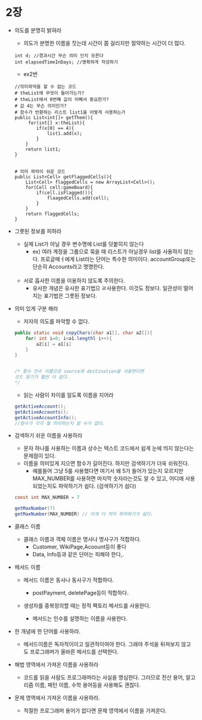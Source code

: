 # 2장

- 의도를 분명히 밝혀라
    - 의도가 분명한 이름을 짓는데 시간이 쫌 걸리지만 절약하는 시간이 더 많다.
    ```
    int d; //경과시간 무슨 의미 인지 모른다
    int elapsedTimeInDays; //명확하게 작성하기
    ```

    - ex2번
    ```
    //의미파악을 할 수 없는 코드
    # theList에 무엇이 들어가는가?
    # theList에서 0번쨰 값이 어째서 중요한가?
    # 값 4는 무슨 의미인가?
    # 함수가 반환하는 리스트 list1을 어떻게 사용하는가
    public List<int[]> getThem(){
         for(int[] x:theList){
            if(x[0] == 4){
                list1.add(x);
            }
        }
        return list1;
    }

    
    # 의미 파악이 쉬운 코드
    public List<Cell> getFlaggedCells(){
        List<Cell> flaggedCells = new ArrayList<Cell>();
        for(Cell cell:gameBoard){
            if(cell.isFlagged()){
                flaagedCells.add(cell);
            }
        }
        return flaggedCells;
    }
    ```


- 그릇된 정보를 피하라
    - 실제 List가 아닐 경우 변수명에 List를 덧붙히지 않는다
        - ex) 여러 계정을 그룹으로 묶을 때 리스트가 아닐경우 list를 사용하지 않는다. 프로글매ㅓ에게 List라는 단어는 특수한 의미이다. 
        accountGroup또는 단순히 Accounts라고 명명한다.

    <br>

    - 서로 흡사한 이름을 이용하지 않도록 주의한다.  
        - 유사한 개념은 유사한 표기법으 ㄹ사용한다. 이것도 정보다. 일관성이 떨어지는 표기법은 그릇된 정보다.


- 의미 있게 구분 해라
    - 저자의 의도를 파악할 수 없다.
    ```Java
    public static void copyChars(char a1[], char a2[]){
        for( int i=0; i<a1.lengthl i++){
            a2[i] = a1[i]
        }
    }


    /* 함수 인수 이름으로 source와 destination을 사용한다면
    코드 읽기가 훨씬 더 쉽다.
    */
    ```

    - 읽는 사람이 차이를 알도록 이름을 지어라
    ```java
    getActiveAccount();
    getActiveAccounts();
    getActiveAccountInfo();
    //함수가 각각 뭘 의미하는지 알 수가 없다.
    ```

- 검색하기 쉬운 이름을 사용하라
    - 문자 하나를 사용하는 이름과 상수는 텍스트 코드에서 쉽게 눈에 띄지 않는다는 문제점이 있다.
    - 이름을 의미있게 지으면 함수가 길어진다. 하지만 검색하기가 더욱 쉬워진다.
        - 예를들어 그냥 5를 사용했다면 여기서 왜 5가 들어가 있는지 모르지만
        MAX_NUMBER를 사용하면 마지막 숫자라는것도 알 수 있고, 
        어디에 사용되었는지도 파악하기가 쉽다. (검색하기가 쉽다)

    ```java
    const int MAX_NUMBER = 7

    getMaxNumber(7)
    getMaxNumber(MAX_NUMBER) // 이게 더 의미 파악하기가 쉽다.
    ```

- 클래스 이름
    - 클래스 이름과 객체 이름은 명사나 명사구가 적합하다.
        - Customer, WikiPage,Acoount등이 좋다
        - Data, Info등과 같은 단어는 피해야 한다,.

- 메서드 이름
    - 메서드 이름은 동사나 동사구가 적합하다. 
        - postPayment, deletePage등이 적합하다.

    - 생성자를 중복정의할 때는 정적 팩토리 메서드를 사용한다.
        - 메서드는 인수를 설명하는 이름을 사용한다.

- 한 개념에 한 단어를 사용하라.
    - 메서드이름은 독자적이이고 일관적이여야 한다. 그래야 주석을 뒤져보지 않고도 프로그래머가 올바른 메서드를 선택한다.

- 해법 영역에서 가져온 이름을 사용하라
    - 코드를 읽을 사람도 프로그래머라는 사실을 명심한다.
    그러므로 전산 용어, 알고리즘 이름, 패턴 이름, 수학 용어등을 사용해도 괜찮다.

- 문제 영역에서 가져온 이름을 사용하라.
    - 적절한 프로그래머 용어가 없다면 문제 영역에서 이름을 가져온다.